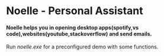 # Noelle - Personal Assistant

#### Noelle helps you in opening desktop apps(spotify,vs code),websites(youtube,stackoverflow) and send emails.

Run _*noelle.exe*_ for a preconfigured demo with some functions.